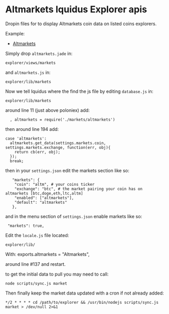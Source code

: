 Altmarkets Iquidus Explorer apis
================
 Dropin files for to display Altmarkets coin data on listed coins explorers.
 
 Example:
 
 *  [Altmarkets](http://altmarketscoin.xyz:3001/markets/altmarkets)
 
Simply drop `altmarkets.jade` in:

    explorer/views/markets

and `altmarkets.js` in:

    explorer/lib/markets

Now we tell Iquidus where the find the js file by editing `database.js` in:

    explorer/lib/markets

around line 11 (just above poloniex) add:

      , altmarkets = require('./markets/altmarkets')
      
then around line 194 add:

    case 'altmarkets':
      altmarkets.get_data(settings.markets.coin, settings.markets.exchange, function(err, obj){
        return cb(err, obj);
      });
      break;


then in your `settings.json` edit the markets section like so:


       "markets": {
        "coin": "altm", # your coins ticker
        "exchange": "btc", # the market pairing your coin has on altmarkets [btc,doge,eth,ltc,altm]
        "enabled": ["altmarkets"], 
        "default": "altmarkets"
       },
       
and in the menu section of `settings.json` enable markets like so:

     "markets": true,
     
     
Edit the `locale.js` file located:

    explorer/lib/
    
With:
    exports.altmarkets = "Altmarkets",
    
around line #137 and restart.

to get the initial data to pull you may need to call:

    node scripts/sync.js market
    
Then finally keep the market data updated with a cron if not already added:

    */2 * * * * cd /path/to/explorer && /usr/bin/nodejs scripts/sync.js market > /dev/null 2>&1